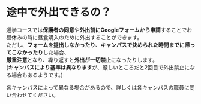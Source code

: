# 途中で外出できるの？

通学コースでは**保護者の同意**や**外出前にGoogleフォームから申請**することでお昼休みの時に昼食購入のために外出することができます。  
ただし、**フォームを提出しなかったり**、**キャンパスで決められた時間までに帰ってこなかったり**した場合、  
**厳重注意**となり、繰り返すと**外出が一切禁止**になったりします。  
(**キャンパスにより基準は異なります**が、厳しいところだと2回目で外出禁止になる場合もあるようです。)  
  
各キャンパスによって異なる場合があるので、詳しくは各キャンパスの職員に問い合わせてください。  